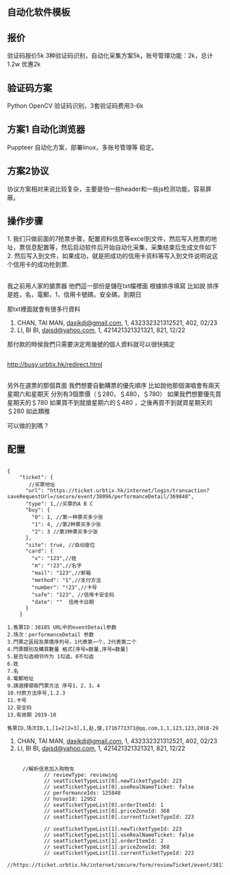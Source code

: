 ## 自动化软件模板

##
## 报价
验证码报价5k 3种验证码识别，自动化采集方案5k，账号管理功能：2k，总计1.2w 优惠2k
 
## 验证码方案
Python OpenCV 验证码识别，3套验证码费用3-6k
 
## 方案1 自动化浏览器
Puppteer 自动化方案，部署linux，多账号管理等 稳定。
 
## 方案2协议
协议方案相对来说比较复杂，主要是怕一些header和一些js检测功能，容易屏蔽。
 
## 操作步骤
1. 我们只做前面的7抢票步骤，配置资料信息等excel到文件，然后写入抢票的地址，票信息配置等，然后启动软件后开始自动化采集，采集结束后生成文件如下
2. 然后写入到文件，如果成功，就是把成功的信用卡资料等写入到文件说明说这个信用卡的成功抢到票.

##
我之前用人家的搶票器 他們這一部份是儲在txt檔裡面
根據排序填寫 比如說 排序是姓，名，電郵，1，信用卡號碼，安全碼，到期日

那txt裡面就會有很多行資料
1. CHAN, TAI MAN, dasjkdj@gmail.com, 1, 432332321312521, 402, 02/23
2. LI, BI BI, dajsd@yahoo.com, 1, 421421321321321, 821, 12/22

那付款的時侯我們只需要決定用幾號的個人資料就可以很快搞定


##
http://busy.urbtix.hk/redirect.html

##
另外在選票的那個頁面 我們想要自動購票的優先順序
比如說他那個演唱會有兩天 星期六和星期天 分別有3個票價（＄280，＄480，＄780）
如果我們想要優先買 星期天的＄780 如果買不到就搶星期六的＄480 ，之後再買不到就買星期天的＄280 
如此類推

可以做的到嗎？

## 配置

```

{
    "ticket": {
       //买票地址
      "url": "https://ticket.urbtix.hk/internet/login/transaction?saveRequestUrl=/secure/event/38096/performanceDetail/369840",
      "type": 1,//买票的A B C
      "buy": {
        "0": 1, //第一种票买多少张
        "1": 4, //第2种票买多少张
        "2": 3 //第3种票买多少张
      },
      "site": true, //自动座位
      "card": {
        "x": "123",//姓
        "m": "!23",//名字
        "mail": "123",//邮箱
        "method": "1",//支付方法
        "number": "!23",//卡号
        "safe": "123", //信用卡安全码
        "date": ""  信用卡日期
      }
    }
```

```text
1.售票ID：38185 URL中的eventDetail参数
2.场次：performanceDetail 参数
3.門票之區段及票價序列号，1代表第一个，2代表第二个
4.門票類別及購買數量 格式[序号=数量,序号=数量]
5.是否勾选相邻作为 1勾选，0不勾选
6.姓
7.名
8.電郵地址
9.請選擇領取門票方法 序号1，2，3，4
10.付款方法序号,1.2.3
11.卡号
12.安全码
13.有效期 2019-10
```
```text
售票ID,场次ID,1,[1=2|2=3],1,赵,俊,1716771371@qq.com,1,1,123,123,2018-29
```
1. CHAN, TAI MAN, dasjkdj@gmail.com, 1, 432332321312521, 402, 02/23
2. LI, BI BI, dajsd@yahoo.com, 1, 421421321321321, 821, 12/22


##
```text
     //解析信息加入购物车
            // reviewType: reviewing
            // seatTicketTypeList[0].newTicketTypeId: 223
            // seatTicketTypeList[0].useRealNameTicket: false
            // performanceIds: 125848
            // hosueId: 12952
            // seatTicketTypeList[0].orderItemId: 1
            // seatTicketTypeList[0].priceZoneId: 368
            // seatTicketTypeList[0].currentTicketTypeId: 223

            // seatTicketTypeList[1].newTicketTypeId: 223
            // seatTicketTypeList[1].useRealNameTicket: false
            // seatTicketTypeList[1].orderItemId: 2
            // seatTicketTypeList[1].priceZoneId: 368
            // seatTicketTypeList[1].currentTicketTypeId: 223
            //https://ticket.urbtix.hk/internet/secure/form/reviewTicket/event/38138/performance/126083
```
